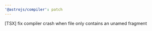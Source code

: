 ```yaml
---
'@astrojs/compiler': patch
---
```


[TSX] fix compiler crash when file only contains an unamed fragment
